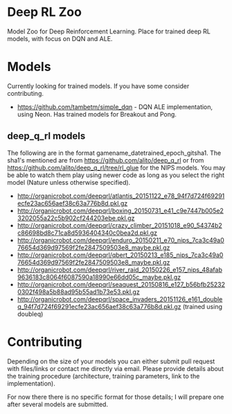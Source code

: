 # Deep RL Zoo
Model Zoo for Deep Reinforcement Learning. Place for trained deep RL models, with focus on DQN and ALE.

# Models
Currently looking for trained models. If you have some consider contributing.

* https://github.com/tambetm/simple_dqn - DQN ALE implementation, using Neon. Has trained models for Breakout and Pong.

## deep_q_rl models

The following are in the format gamename_datetrained_epoch_gitsha1. The sha1's mentioned are from https://github.com/alito/deep_q_rl or from https://github.com/alito/deep_q_rl/tree/rl_glue for the NIPS models. You may be able to watch them play using newer code as long as you select the right model (Nature unless otherwise specified).

* http://organicrobot.com/deepqrl/atlantis_20151122_e78_94f7d724f69291ecfe23ac656aef38c63a776b8d.pkl.gz
* http://organicrobot.com/deepqrl/boxing_20150731_e41_c9e7447b005e23202055a22c5b902cf244203ebe.pkl.gz
* http://organicrobot.com/deepqrl/crazy_climber_20151018_e90_54374b2c86698bd8c71ca8d5936404340c0bea2d.pkl.gz
* http://organicrobot.com/deepqrl/enduro_20150211_e70_nips_7ca3c49a076654d369d97569f2fe2847509503e8_maybe.pkl.gz
* http://organicrobot.com/deepqrl/qbert_20150213_e185_nips_7ca3c49a076654d369d97569f2fe2847509503e8_maybe.pkl.gz
* http://organicrobot.com/deepqrl/river_raid_20150226_e157_nips_48afab9636183c8064f6087590a18990e66dd05c_maybe.pkl.gz
* http://organicrobot.com/deepqrl/seaquest_20150816_e127_b56bfb252320302f498a5b88ad95b55ad1b73e53.pkl.gz
* http://organicrobot.com/deepqrl/space_invaders_20151126_e161_doubleq_94f7d724f69291ecfe23ac656aef38c63a776b8d.pkl.gz (trained using doubleq)

# Contributing
Depending on the size of your models you can either submit pull request with files/links or contact me directly via email. Please provide details about the training procedure (architecture, training parameters, link to the implementation).

For now there there is no specific format for those details; I will prepare one after several models are submitted.
